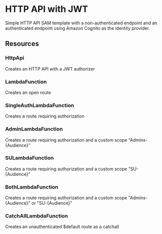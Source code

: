 <!-- Copyright 2020 Amazon.com, Inc. or its affiliates. All Rights Reserved.
SPDX-License-Identifier: MIT-0
//
Permission is hereby granted, free of charge, to any person obtaining a copy of this
software and associated documentation files (the "Software"), to deal in the Software
without restriction, including without limitation the rights to use, copy, modify,
merge, publish, distribute, sublicense, and/or sell copies of the Software, and to
permit persons to whom the Software is furnished to do so.
//
THE SOFTWARE IS PROVIDED "AS IS", WITHOUT WARRANTY OF ANY KIND, EXPRESS OR IMPLIED,
INCLUDING BUT NOT LIMITED TO THE WARRANTIES OF MERCHANTABILITY, FITNESS FOR A
PARTICULAR PURPOSE AND NONINFRINGEMENT. IN NO EVENT SHALL THE AUTHORS OR COPYRIGHT
HOLDERS BE LIABLE FOR ANY CLAIM, DAMAGES OR OTHER LIABILITY, WHETHER IN AN ACTION
OF CONTRACT, TORT OR OTHERWISE, ARISING FROM, OUT OF OR IN CONNECTION WITH THE
SOFTWARE OR THE USE OR OTHER DEALINGS IN THE SOFTWARE. -->

# HTTP API with JWT

Simple HTTP API SAM template with a non-authenticated endpoint and an authenticated endpoint using Amazon Cognito as the identity provider.

## Resources

### HttpApi
Creates an HTTP API with a JWT authorizer

### LambdaFunction
Creates an open route

### SingleAuthLambdaFunction
Creates a route requiring authorization

### AdminLambdaFunction
Creates a route requiring authorization and a custom scope "Admins-{Audience}"

### SULambdaFunction
Creates a route requiring authorization and a custom scope "SU-{Audience}"

### BothLambdaFunction
Creates a route requiring authorization and a custom scope "Admins-{Audience}" or "SU-{Audience}"

### CatchAllLambdaFunction
Creates an unauthenticated $default route as a catchall